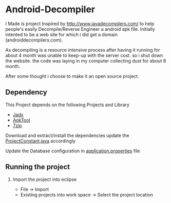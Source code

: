 # Android-Decompiler

I Made is project Inspired by http://www.javadecompilers.com/ to help people's easily Decompile/Reverse Engineer a android apk file.
Initially intented to be a web site for which i did get a domain (androiddecompilers.com).

As decompiling is a resource intensive process after having it running for about 4 month was unable to keep-up with the server cost. so i shut down the website. the code was laying in my computer collecting dust for about 8 month.

After some thought i choose to make it an open source project.


<H2>Dependency</H2>
<p>This Project depends on the following Projects and Library</p>
<ul>
  <li><a href="https://github.com/skylot/jadx">Jadx</a></li>
  <li><a href="https://github.com/iBotPeaches/Apktool">ApkTool</a></li>
  <li><a href="https://www.7-zip.org/download.html">7zip</a></li>
</ul>
<p> Download and extract/install the dependencies update the <a href="https://github.com/kundanSingh11/Android-Decompiler/blob/master/src/main/java/com/jwt/model/ProjectConstants.java">ProjectConstant.java</a> accordingly  
<br>
<p>Update the Database configuration in <a href="https://github.com/kundanSingh11/Android-Decompiler/blob/master/src/main/resources/application.properties">application.properties</a> file </p>

<H2>Running the project</H2>

<ol>
  <li>Import the project into eclipse</li>
  <ul>
    <li> File -> Import </li>
    <li> Existing projects into work space -> Select the project location </li>
  </ul>
</ol>
